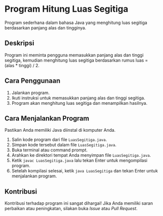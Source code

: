 # Program Hitung Luas Segitiga

Program sederhana dalam bahasa Java yang menghitung luas segitiga berdasarkan panjang alas dan tingginya.

## Deskripsi
Program ini meminta pengguna memasukkan panjang alas dan tinggi segitiga, kemudian menghitung luas segitiga berdasarkan rumus luas = (alas * tinggi) / 2.

## Cara Penggunaan
1. Jalankan program.
2. Ikuti instruksi untuk memasukkan panjang alas dan tinggi segitiga.
3. Program akan menghitung luas segitiga dan menampilkan hasilnya.

## Cara Menjalankan Program
Pastikan Anda memiliki Java diinstal di komputer Anda.
1. Salin kode program dari file `LuasSegitiga.java`.
2. Simpan kode tersebut dalam file `LuasSegitiga.java`.
3. Buka terminal atau command prompt.
4. Arahkan ke direktori tempat Anda menyimpan file `LuasSegitiga.java`.
5. Ketik `javac LuasSegitiga.java` lalu tekan Enter untuk mengompilasi program.
6. Setelah kompilasi selesai, ketik `java LuasSegitiga` dan tekan Enter untuk menjalankan program.

## Kontribusi
Kontribusi terhadap program ini sangat dihargai! Jika Anda memiliki saran perbaikan atau peningkatan, silakan buka *Issue* atau *Pull Request*.
